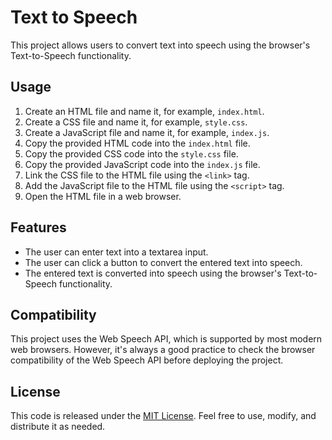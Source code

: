 # Text to Speech

This project allows users to convert text into speech using the browser's Text-to-Speech functionality.

## Usage

1. Create an HTML file and name it, for example, `index.html`.
2. Create a CSS file and name it, for example, `style.css`.
3. Create a JavaScript file and name it, for example, `index.js`.
4. Copy the provided HTML code into the `index.html` file.
5. Copy the provided CSS code into the `style.css` file.
6. Copy the provided JavaScript code into the `index.js` file.
7. Link the CSS file to the HTML file using the `<link>` tag.
8. Add the JavaScript file to the HTML file using the `<script>` tag.
9. Open the HTML file in a web browser.

## Features

- The user can enter text into a textarea input.
- The user can click a button to convert the entered text into speech.
- The entered text is converted into speech using the browser's Text-to-Speech functionality.


## Compatibility

This project uses the Web Speech API, which is supported by most modern web browsers. However, it's always a good practice to check the browser compatibility of the Web Speech API before deploying the project.

## License

This code is released under the [MIT License](LICENSE). Feel free to use, modify, and distribute it as needed.
